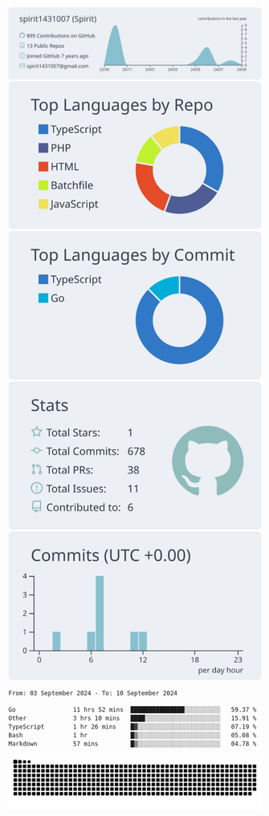 [![](https://raw.githubusercontent.com/spirit1431007/spirit1431007/master/profile-summary-card-output/nord_bright/0-profile-details.svg)](https://git.io/spiritx)
[![](https://raw.githubusercontent.com/spirit1431007/spirit1431007/master/profile-summary-card-output/nord_bright/1-repos-per-language.svg)](https://git.io/spiritx) [![](https://raw.githubusercontent.com/spirit1431007/spirit1431007/master/profile-summary-card-output/nord_bright/2-most-commit-language.svg)](https://git.io/spiritx)
[![](https://raw.githubusercontent.com/spirit1431007/spirit1431007/master/profile-summary-card-output/nord_bright/3-stats.svg)](https://git.io/spiritx) [![](https://raw.githubusercontent.com/spirit1431007/spirit1431007/master/profile-summary-card-output/nord_bright/4-productive-time.svg)](https://git.io/spiritx)

<!--START_SECTION:waka-->

```txt
From: 03 September 2024 - To: 10 September 2024

Go                11 hrs 52 mins  ███████████████░░░░░░░░░░   59.37 %
Other             3 hrs 10 mins   ████░░░░░░░░░░░░░░░░░░░░░   15.91 %
TypeScript        1 hr 26 mins    █▓░░░░░░░░░░░░░░░░░░░░░░░   07.19 %
Bash              1 hr            █▒░░░░░░░░░░░░░░░░░░░░░░░   05.08 %
Markdown          57 mins         █▒░░░░░░░░░░░░░░░░░░░░░░░   04.78 %
```

<!--END_SECTION:waka-->

![contribution](https://github.com/spirit1431007/spirit1431007/blob/output/github-contribution-grid-snake.svg)
